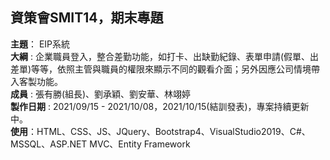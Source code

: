 ## 資策會SMIT14，期末專題
 
**主題**： EIP系統  
**大綱** : 企業職員登入，整合差勤功能，如打卡、出缺勤紀錄、表單申請(假單、出差單)等等，依照主管與職員的權限來顯示不同的觀看介面；另外因應公司情境帶入客製功能。  
**成員** : 張有勝(組長)、劉承穎、劉安華、林翊婷  
**製作日期** : 2021/09/15 - 2021/10/08，2021/10/15(結訓發表)，專案持續更新中。  
**使用**：HTML、CSS、JS、JQuery、Bootstrap4、VisualStudio2019、C#、MSSQL、ASP.NET MVC、Entity Framework
